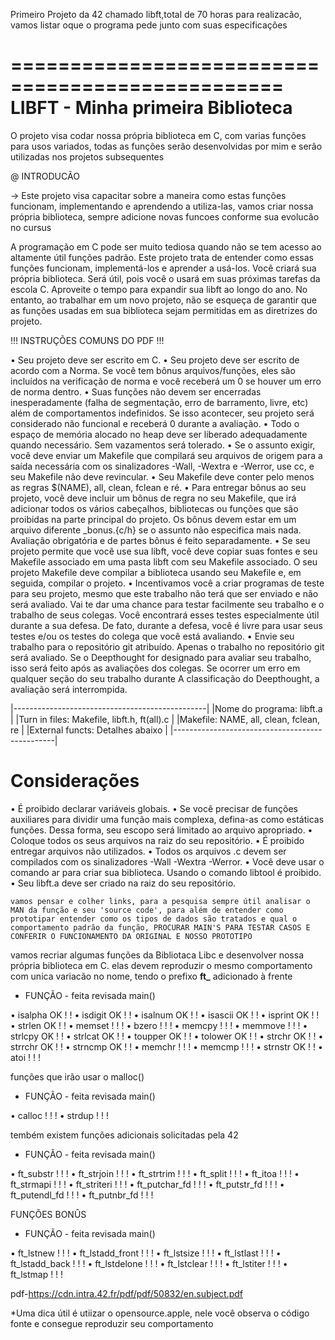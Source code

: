 Primeiro Projeto da 42 chamado libft,total de 70 horas para realizacão, vamos listar oque o programa pede junto com suas especificações


=================================================
									LIBFT - Minha primeira Biblioteca
=================================================

O projeto visa codar nossa própria biblioteca em C, com varias funções para usos variados, todas as funções serão desenvolvidas por mim e serão utilizadas nos projetos subsequentes

@ INTRODUCÃO

-> Este projeto visa capacitar sobre a maneira como estas funções funcionam, implementando e aprendendo a utiliza-las, vamos criar nossa própria biblioteca, sempre adicione novas funcoes conforme sua evolucão no cursus

A programação em C pode ser muito tediosa quando não se tem acesso ao altamente útil
funções padrão. Este projeto trata de entender como essas funções funcionam,
implementá-los e aprender a usá-los. Você criará sua própria biblioteca. Será
útil, pois você o usará em suas próximas tarefas da escola C.
Aproveite o tempo para expandir sua libft ao longo do ano. No entanto, ao trabalhar
em um novo projeto, não se esqueça de garantir que as funções usadas em sua biblioteca sejam permitidas em
as diretrizes do projeto.

!!! INSTRUÇÕES COMUNS DO PDF !!!

• Seu projeto deve ser escrito em C.
• Seu projeto deve ser escrito de acordo com a Norma. Se você tem bônus arquivos/funções, eles são incluídos na verificação de norma e você receberá um 0 se houver um erro de norma dentro.
• Suas funções não devem ser encerradas inesperadamente (falha de segmentação, erro de barramento, livre, etc) além de comportamentos indefinidos. Se isso acontecer, seu projeto será considerado não funcional e receberá 0 durante a avaliação.
• Todo o espaço de memória alocado no heap deve ser liberado adequadamente quando necessário. Sem vazamentos será tolerado.
• Se o assunto exigir, você deve enviar um Makefile que compilará seu arquivos de origem para a saída necessária com os sinalizadores -Wall, -Wextra e -Werror, use cc, e seu Makefile não deve revincular.
• Seu Makefile deve conter pelo menos as regras $(NAME), all, clean, fclean e ré.
• Para entregar bônus ao seu projeto, você deve incluir um bônus de regra no seu Makefile, que irá adicionar todos os vários cabeçalhos, bibliotecas ou funções que são proibidas na parte principal do projeto. Os bônus devem estar em um arquivo diferente _bonus.{c/h} se o assunto não especifica mais nada. Avaliação obrigatória e de partes bônus é feito separadamente.
• Se seu projeto permite que você use sua libft, você deve copiar suas fontes e seu Makefile associado em uma pasta libft com seu Makefile associado. O seu projeto Makefile deve compilar a biblioteca usando seu Makefile e, em seguida, compilar o projeto.
• Incentivamos você a criar programas de teste para seu projeto, mesmo que este trabalho não terá que ser enviado e não será avaliado. Vai te dar uma chance
para testar facilmente seu trabalho e o trabalho de seus colegas. Você encontrará esses testes especialmente útil durante a sua defesa. De fato, durante a defesa, você é livre para usar seus testes e/ou os testes do colega que você está avaliando.
• Envie seu trabalho para o repositório git atribuído. Apenas o trabalho no repositório git será avaliado. Se o Deepthought for designado para avaliar seu trabalho, isso será feito após as avaliações dos colegas. Se ocorrer um erro em qualquer seção do seu trabalho durante A classificação do Deepthought, a avaliação será interrompida.


|------------------------------------------------|
|Nome do programa: 	libft.a			 |
|Turn in files:	Makefile, libft.h, ft(all).c 	 |
|Makefile:	NAME, all, clean, fclean, re	 |
|External functs:	Detalhes abaixo		 |
|------------------------------------------------|

# Considerações

• É proibido declarar variáveis ​​globais.
• Se você precisar de funções auxiliares para dividir uma função mais complexa, defina-as como estáticas
funções. Dessa forma, seu escopo será limitado ao arquivo apropriado.
• Coloque todos os seus arquivos na raiz do seu repositório.
• É proibido entregar arquivos não utilizados.
• Todos os arquivos .c devem ser compilados com os sinalizadores -Wall -Wextra -Werror.
• Você deve usar o comando ar para criar sua biblioteca. Usando o comando libtool
é proibido.
• Seu libft.a deve ser criado na raiz do seu repositório.

	vamos pensar e colher links, para a pesquisa sempre útil analisar o MAN da função e seu 'source code', para além de entender como prototipar entender como os tipos de dados são tratados e qual o comportamento padrão da função, PROCURAR MAIN'S PARA TESTAR CASOS E CONFERIR O FUNCIONAMENTO DA ORIGINAL E NOSSO PROTOTIPO

vamos recriar algumas funções da Bibliotaca Libc e desenvolver nossa própria biblioteca em C. elas devem reproduzir o mesmo comportamento com unica variacão no nome, tendo o prefixo **ft_** adicionado à frente

- FUNÇÃO -    feita	revisada	main()

• isalpha	OK	!		!
• isdigit	OK	!		!
• isalnum	OK	!		!
• isascii 	OK	!		!
• isprint 	OK	!		!
• strlen 	OK	!		!
• memset 	!	!		!
• bzero		!	!		!
• memcpy 	!	!		!
• memmove 	!	!		!
• strlcpy 	OK	!		!
• strlcat	OK	!		!
• toupper	OK	!		!
• tolower 	OK	!		!
• strchr 	OK	!		!
• strrchr 	OK	!		!
• strncmp 	OK	!		!
• memchr 	!	!		!
• memcmp 	!	!		!
• strnstr 	OK	!		!
• atoi		!	!		!

funções que irão usar o malloc()

- FUNÇÃO -    feita	revisada	main()

• calloc 	!	!		!
• strdup	!	!		!

tembém existem funções adicionais solicitadas pela 42

- FUNÇÃO -    	feita		revisada	main()

• ft_substr	!		!		!
• ft_strjoin	!		!		!
• ft_strtrim	!		!		!
• ft_split	!		!		!
• ft_itoa	!		!		!
• ft_strmapi	!		!		!
• ft_striteri	!		!		!
• ft_putchar_fd	!		!		!
• ft_putstr_fd	!		!		!
• ft_putendl_fd	!		!		!
• ft_putnbr_fd	!		!		!
  
FUNÇÕES BONÛS


- FUNÇÃO -   	 	feita		revisada	main()

• ft_lstnew		!		!		!
• ft_lstadd_front	!		!		!
• ft_lstsize		!		!		!
• ft_lstlast		!		!		!
• ft_lstadd_back	!		!		!
• ft_lstdelone		!		!		!
• ft_lstclear		!		!		!
• ft_lstiter		!		!		!
• ft_lstmap		!		!		!

pdf-https://cdn.intra.42.fr/pdf/pdf/50832/en.subject.pdf

*Uma dica útil é utiizar o opensource.apple, nele você observa o código fonte e consegue reproduzir seu comportamento
